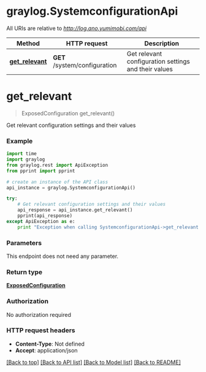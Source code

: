# graylog.SystemconfigurationApi

All URIs are relative to *http://log.ano.yumimobi.com/api*

Method | HTTP request | Description
------------- | ------------- | -------------
[**get_relevant**](SystemconfigurationApi.md#get_relevant) | **GET** /system/configuration | Get relevant configuration settings and their values


# **get_relevant**
> ExposedConfiguration get_relevant()

Get relevant configuration settings and their values



### Example 
```python
import time
import graylog
from graylog.rest import ApiException
from pprint import pprint

# create an instance of the API class
api_instance = graylog.SystemconfigurationApi()

try: 
    # Get relevant configuration settings and their values
    api_response = api_instance.get_relevant()
    pprint(api_response)
except ApiException as e:
    print "Exception when calling SystemconfigurationApi->get_relevant: %s\n" % e
```

### Parameters
This endpoint does not need any parameter.

### Return type

[**ExposedConfiguration**](ExposedConfiguration.md)

### Authorization

No authorization required

### HTTP request headers

 - **Content-Type**: Not defined
 - **Accept**: application/json

[[Back to top]](#) [[Back to API list]](../README.md#documentation-for-api-endpoints) [[Back to Model list]](../README.md#documentation-for-models) [[Back to README]](../README.md)

